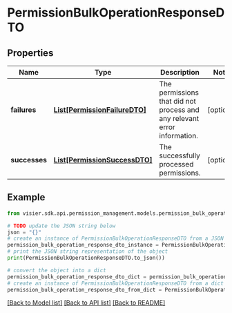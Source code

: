 # PermissionBulkOperationResponseDTO


## Properties

Name | Type | Description | Notes
------------ | ------------- | ------------- | -------------
**failures** | [**List[PermissionFailureDTO]**](PermissionFailureDTO.md) | The permissions that did not process and any relevant error information. | [optional] 
**successes** | [**List[PermissionSuccessDTO]**](PermissionSuccessDTO.md) | The successfully processed permissions. | [optional] 

## Example

```python
from visier.sdk.api.permission_management.models.permission_bulk_operation_response_dto import PermissionBulkOperationResponseDTO

# TODO update the JSON string below
json = "{}"
# create an instance of PermissionBulkOperationResponseDTO from a JSON string
permission_bulk_operation_response_dto_instance = PermissionBulkOperationResponseDTO.from_json(json)
# print the JSON string representation of the object
print(PermissionBulkOperationResponseDTO.to_json())

# convert the object into a dict
permission_bulk_operation_response_dto_dict = permission_bulk_operation_response_dto_instance.to_dict()
# create an instance of PermissionBulkOperationResponseDTO from a dict
permission_bulk_operation_response_dto_from_dict = PermissionBulkOperationResponseDTO.from_dict(permission_bulk_operation_response_dto_dict)
```
[[Back to Model list]](../README.md#documentation-for-models) [[Back to API list]](../README.md#documentation-for-api-endpoints) [[Back to README]](../README.md)


